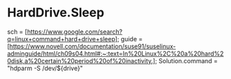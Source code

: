 # HardDrive.Sleep
sch = [https://www.google.com/search?q=linux+command+hard+drive+sleep]; guide = [https://www.novell.com/documentation/suse91/suselinux-adminguide/html/ch09s04.html#:~:text=In%20Linux%2C%20a%20hard%20disk,a%20certain%20period%20of%20inactivity.]; Solution.command = "hdparm -S /dev/${drive}"
